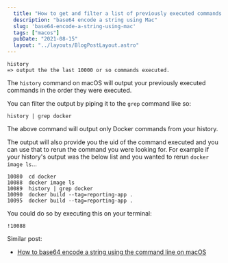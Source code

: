 ```yaml
---
  title: "How to get and filter a list of previously executed commands on macOS"
  description: "base64 encode a string using Mac"
  slug: 'base64-encode-a-string-using-mac'
  tags: ["macos"]
  pubDate: "2021-08-15"
  layout: "../layouts/BlogPostLayout.astro"
---
```


```
history
=> output the the last 10000 or so commands executed.
```

The `history` command on macOS will output your previously executed commands in the order they were executed.

You can filter the output by piping it to the `grep` command like so:

```
history | grep docker
```

The above command will output only Docker commands from your history.

The output will also provide you the uid of the command executed and you can use that to rerun the command you were looking for. For example if your history's output was the below list and you wanted to rerun `docker image ls`...

```
10080  cd docker
10088  docker image ls
10089  history | grep docker
10090  docker build --tag=reporting-app .
10095  docker build --tag=reporting-app .
```

You could do so by executing this on your terminal:

```
!10088
```

Similar post:
- [How to base64 encode a string using the command line on macOS](https://tinytechtuts.com/2021-how-to-base64-encode-string-from-command-line/)